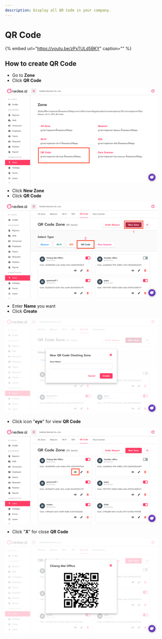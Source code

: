 ```yaml
---
description: Display all QR Code in your company.
---
```


# QR Code

{% embed url="https://youtu.be/zPxTULd5BKY" caption="" %}

## **How to create** **QR Code**

* Go to **Zone** 
* Click **QR Code**

![](../../.gitbook/assets/app.onedee.ai_en_dashboard-laptop-with-mdpi-screen-7-copy-4.png)

* Click **New Zone**
* Click **QR Code**

![](../../.gitbook/assets/app.onedee.ai_en_dashboard-laptop-with-mdpi-screen-10.png)

* Enter **Name** you want
* Click **Create**

![](../../.gitbook/assets/app.onedee.ai_en_dashboard-laptop-with-mdpi-screen-15.png)

* Click icon "**eye**" for view **QR Code**

![](../../.gitbook/assets/app.onedee.ai_en_dashboard-laptop-with-mdpi-screen-17.png)

* Click "**X**" for close **QR Code**

![](../../.gitbook/assets/app.onedee.ai_en_dashboard-laptop-with-mdpi-screen-18.png)

